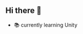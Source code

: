 ## Hi there 👋
- 📚 currently learning Unity
<!--
**0xMari/0xMari** is a ✨ _special_ ✨ repository because its `README.md` (this file) appears on your GitHub profile.

Here are some ideas to get you started:

- 🔭 I’m currently working on ...
- 🌱 I’m currently learning ...
- 👯 I’m looking to collaborate on ...
- 🤔 I’m looking for help with ...
- 💬 Ask me about ...
- 📫 How to reach me: ...
- 😄 Pronouns: ...
- ⚡ Fun fact: ...
-->


<!--[![roadmap.sh](https://roadmap.sh/card/tall/67055a2cfb4be684db839e54?variant=dark)](https://roadmap.sh)-->
